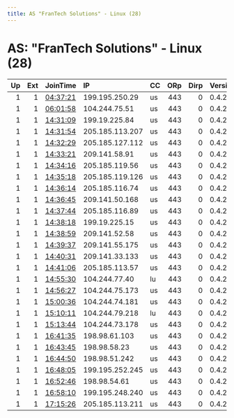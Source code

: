 ```yaml
---
title: AS "FranTech Solutions" - Linux (28)
---
```


# AS: "FranTech Solutions" - Linux (28)

|   Up |   Ext | JoinTime                                                                                            | IP              | CC   |   ORp |   Dirp | Version   | Contact                | Nickname   |   eFamMembers |
|-----:|------:|:----------------------------------------------------------------------------------------------------|:----------------|:-----|------:|-------:|:----------|:-----------------------|:-----------|--------------:|
|    1 |     1 | [04:37:21](https://metrics.torproject.org/rs.html#details/67E8CA759BD6AC246E20BD65E5B89F470A28FD15) | 199.195.250.29  | us   |   443 |      0 | 0.4.2.7   | johntor336@hotmail.com | Unnamed    |            41 |
|    1 |     1 | [06:01:58](https://metrics.torproject.org/rs.html#details/056993AC1028AA48362055C0161108E69D148B22) | 104.244.75.51   | us   |   443 |      0 | 0.4.2.7   | johntor336@hotmail.com | Unnamed    |            41 |
|    1 |     1 | [14:31:09](https://metrics.torproject.org/rs.html#details/9EF92A12FF06A620C23A7C903FFF407CE05AC5D7) | 199.19.225.84   | us   |   443 |      0 | 0.4.2.7   | johntor336@hotmail.com | Unnamed    |            53 |
|    1 |     1 | [14:31:54](https://metrics.torproject.org/rs.html#details/F10227CB90A495F53AEDA6B68A2BD8DCEAA5748E) | 205.185.113.207 | us   |   443 |      0 | 0.4.2.7   | johntor336@hotmail.com | Unnamed    |            53 |
|    1 |     1 | [14:32:29](https://metrics.torproject.org/rs.html#details/4C820F8BD3BA668A11901E315FF456EA42FBB911) | 205.185.127.112 | us   |   443 |      0 | 0.4.2.7   | johntor336@hotmail.com | Unnamed    |            53 |
|    1 |     1 | [14:33:21](https://metrics.torproject.org/rs.html#details/30CC7862A0C2F59CAFC3B763EEE1113076119AFF) | 209.141.58.91   | us   |   443 |      0 | 0.4.2.7   | johntor336@hotmail.com | Unnamed    |            53 |
|    1 |     1 | [14:34:16](https://metrics.torproject.org/rs.html#details/654C0A657B1942873EC31AB21B27230688809329) | 205.185.119.56  | us   |   443 |      0 | 0.4.2.7   | johntor336@hotmail.com | Unnamed    |            53 |
|    1 |     1 | [14:35:18](https://metrics.torproject.org/rs.html#details/90BD06137A5BE37A72BD6793CDF057691B718E8D) | 205.185.119.126 | us   |   443 |      0 | 0.4.2.7   | johntor336@hotmail.com | Unnamed    |            53 |
|    1 |     1 | [14:36:14](https://metrics.torproject.org/rs.html#details/32DF0B8CAC099788D313A68C10FD13EF0ABF1C30) | 205.185.116.74  | us   |   443 |      0 | 0.4.2.7   | johntor336@hotmail.com | Unnamed    |            53 |
|    1 |     1 | [14:36:45](https://metrics.torproject.org/rs.html#details/B409B887696A3ACC4E6B9E805C9CDF7E90710F77) | 209.141.50.168  | us   |   443 |      0 | 0.4.2.7   | johntor336@hotmail.com | Unnamed    |            53 |
|    1 |     1 | [14:37:44](https://metrics.torproject.org/rs.html#details/015958818FA01CF937EA3F66FCB813D8B3840EDB) | 205.185.116.89  | us   |   443 |      0 | 0.4.2.7   | johntor336@hotmail.com | Unnamed    |            53 |
|    1 |     1 | [14:38:18](https://metrics.torproject.org/rs.html#details/8185A43E1176F621DCD95AA04BDD7D1B3CCEB75C) | 199.19.225.15   | us   |   443 |      0 | 0.4.2.7   | johntor336@hotmail.com | Unnamed    |            53 |
|    1 |     1 | [14:38:59](https://metrics.torproject.org/rs.html#details/B10FD2DF48F5150533AD6F03B3DD58376537A626) | 209.141.52.58   | us   |   443 |      0 | 0.4.2.7   | johntor336@hotmail.com | Unnamed    |            53 |
|    1 |     1 | [14:39:37](https://metrics.torproject.org/rs.html#details/4BC588AF5C1BA1E2C2490878E5D3F5A6929E0BB7) | 209.141.55.175  | us   |   443 |      0 | 0.4.2.7   | johntor336@hotmail.com | Unnamed    |            53 |
|    1 |     1 | [14:40:31](https://metrics.torproject.org/rs.html#details/D99C32871FA53FB3196B6D503CA2CF44FC908261) | 209.141.33.133  | us   |   443 |      0 | 0.4.2.7   | johntor336@hotmail.com | Unnamed    |            53 |
|    1 |     1 | [14:41:06](https://metrics.torproject.org/rs.html#details/C811197D3AE4EEB28222408B30946E2C7DD6EE3C) | 205.185.113.57  | us   |   443 |      0 | 0.4.2.7   | johntor336@hotmail.com | Unnamed    |            53 |
|    1 |     1 | [14:55:30](https://metrics.torproject.org/rs.html#details/EDA925C27DE17CA7153D8ADEB01C80274DF6EA3E) | 104.244.77.40   | lu   |   443 |      0 | 0.4.2.7   | johntor336@hotmail.com | Unnamed    |            53 |
|    1 |     1 | [14:56:27](https://metrics.torproject.org/rs.html#details/2649BB976CFDA4A10D55F28CF76C6B5ED7BE7E9F) | 104.244.75.173  | us   |   443 |      0 | 0.4.2.7   | johntor336@hotmail.com | Unnamed    |            53 |
|    1 |     1 | [15:00:36](https://metrics.torproject.org/rs.html#details/5812C8FED3391D18CB0D214D950CE3776F2E6617) | 104.244.74.181  | us   |   443 |      0 | 0.4.2.7   | johntor336@hotmail.com | Unnamed    |            53 |
|    1 |     1 | [15:10:11](https://metrics.torproject.org/rs.html#details/346F565A8A7F01734FD9AF085E9FAA2C4CBE71F4) | 104.244.79.218  | lu   |   443 |      0 | 0.4.2.7   | johntor336@hotmail.com | Unnamed    |            53 |
|    1 |     1 | [15:13:44](https://metrics.torproject.org/rs.html#details/07F5096E1823AD737E7507DE3533B5F16B594D74) | 104.244.73.178  | us   |   443 |      0 | 0.4.2.7   | johntor336@hotmail.com | Unnamed    |            53 |
|    1 |     1 | [16:41:35](https://metrics.torproject.org/rs.html#details/873832B4A7470ED23B00BF11A14696DD55BBE7E9) | 198.98.61.103   | us   |   443 |      0 | 0.4.2.7   | johntor336@hotmail.com | Unnamed    |            53 |
|    1 |     1 | [16:43:45](https://metrics.torproject.org/rs.html#details/2EB31271834147BB0BB76607C09749431BC48015) | 198.98.58.23    | us   |   443 |      0 | 0.4.2.7   | johntor336@hotmail.com | Unnamed    |            53 |
|    1 |     1 | [16:44:50](https://metrics.torproject.org/rs.html#details/D8FDC7212A3F40571DFB12F4177E00778A05BC61) | 198.98.51.242   | us   |   443 |      0 | 0.4.2.7   | johntor336@hotmail.com | Unnamed    |            53 |
|    1 |     1 | [16:48:05](https://metrics.torproject.org/rs.html#details/092AE447DCCDF8382CF0DB6E38F31961A9C7AAAE) | 199.195.252.245 | us   |   443 |      0 | 0.4.2.7   | johntor336@hotmail.com | Unnamed    |            53 |
|    1 |     1 | [16:52:46](https://metrics.torproject.org/rs.html#details/87A4B7A854429C2B81796FAA01A01BC7C121F121) | 198.98.54.61    | us   |   443 |      0 | 0.4.2.7   | johntor336@hotmail.com | Unnamed    |            53 |
|    1 |     1 | [16:58:10](https://metrics.torproject.org/rs.html#details/01908FFB6AD4F73897B3D50A17C47EA475141A6C) | 199.195.248.240 | us   |   443 |      0 | 0.4.2.7   | johntor336@hotmail.com | Unnamed    |            53 |
|    1 |     1 | [17:15:26](https://metrics.torproject.org/rs.html#details/8FEFFCD2DBFA0879CA25F960048C55E886CE2525) | 205.185.113.211 | us   |   443 |      0 | 0.4.2.7   | johntor336@hotmail.com | Unnamed    |            53 |
